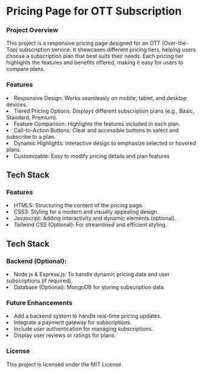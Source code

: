 
<h1>Pricing Page for OTT Subscription</h1>
<h3>Project Overview</h3>
This project is a responsive pricing page designed for an OTT (Over-the-Top) subscription service. It showcases different pricing tiers, helping users choose a subscription plan that best suits their needs. Each pricing tier highlights the features and benefits offered, making it easy for users to compare plans.
<br>
<h3>Features</h3>
<li>Responsive Design: Works seamlessly on mobile, tablet, and desktop devices.</li>
<li>Tiered Pricing Options: Displays different subscription plans (e.g., Basic, Standard, Premium).</li>
<li>Feature Comparison: Highlights the features included in each plan.</li>
<li>Call-to-Action Buttons: Clear and accessible buttons to select and subscribe to a plan.</li>
<li>Dynamic Highlights: Interactive design to emphasize selected or hovered plans.</li>
<li>Customizable: Easy to modify pricing details and plan features</li>
<h2>
Tech Stack
</h2>
<h3>Features</h3>
<li>HTML5: Structuring the content of the pricing page.</li>
<li>CSS3: Styling for a modern and visually appealing design.</li>
<li>Javascript: Adding interactivity and dynamic elements (optional).</li>
<li>Tailwind CSS (Optional): For streamlined and efficient styling.</li>
<h2>
Tech Stack
</h2>
<h3>Backend (Optional):</h3>
<li>Node.js & Express.js: To handle dynamic pricing data and user subscriptions (if required).</li>
<li>Database (Optional): MongoDB for storing subscription data.
</li>
<h3>Future Enhancements</h3>
<li>Add a backend system to handle real-time pricing updates.</li>
<li>Integrate a payment gateway for subscriptions.</li>
<li>Include user authentication for managing subscriptions.</li>
<li>Display user reviews or ratings for plans.</li>
<h3>License</h3>
This project is licensed under the MIT License.
